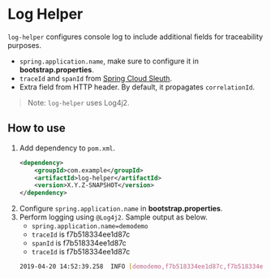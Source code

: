 # Log Helper
`log-helper` configures console log to include additional fields for traceability purposes. 
* `spring.application.name`, make sure to configure it in **bootstrap.properties**.
* `traceId` and `spanId` from [Spring Cloud Sleuth](https://spring.io/projects/spring-cloud-sleuth).
* Extra field from HTTP header. By default, it propagates `correlationId`.   

> Note: `log-helper` uses Log4j2.

## How to use
1. Add dependency to `pom.xml`. 
	```xml
	<dependency>
		<groupId>com.example</groupId>
		<artifactId>log-helper</artifactId>
		<version>X.Y.Z-SNAPSHOT</version>
	</dependency>
	```
2. Configure `spring.application.name` in **bootstrap.properties**.
3. Perform logging using `@Log4j2`. Sample output as below.
	* `spring.application.name=demodemo`
	* `traceId` is f7b518334ee1d87c
	* `spanId` is f7b518334ee1d87c
	* `traceId` is f7b518334ee1d87c
	```bash
	2019-04-20 14:52:39.258  INFO [demodemo,f7b518334ee1d87c,f7b518334ee1d87c,3] 50823 --- [nio-8080-exec-1] c.e.MyController                         : logging with Log4j2 - hello! 3
	```